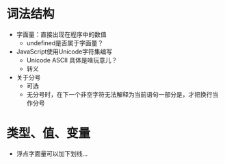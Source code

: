 # 词法结构

- 字面量：直接出现在程序中的数值
  - undefined是否属于字面量？
- JavaScript使用Unicode字符集编写
  - Unicode ASCII 具体是啥玩意儿？
  - 转义
- 关于分号
  - 可选
  - 无分号时，在下一个非空字符无法解释为当前语句一部分是，才把换行当作分号

# 类型、值、变量

- 浮点字面量可以加下划线...

